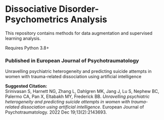 # Dissociative Disorder-Psychometrics Analysis

This repository contains methods for data augmentation and supervised learning analysis.   

Requires Python 3.8+   

### Published in European Journal of Psychotraumatology   
Unravelling psychiatric heterogeneity and predicting suicide attempts in women with trauma-related dissociation using artificial intelligence   

**Suggested Citation:**   
Srinivasan S, Harnett NG, Zhang L, Dahlgren MK, Jang J, Lu S, Nephew BC, Palermo CA, Pan X, Eltabakh MY, Frederick BB. _Unravelling psychiatric heterogeneity and predicting suicide attempts in women with trauma-related dissociation using artificial intelligence_. European Journal of Psychotraumatology. 2022 Dec 19;13(2):2143693.   
